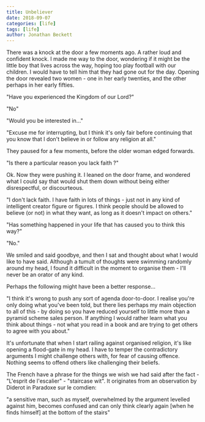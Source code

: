 ```yaml
---
title: Unbeliever
date: 2018-09-07
categories: [life]
tags: [life]
author: Jonathan Beckett
---
```


There was a knock at the door a few moments ago. A rather loud and confident knock. I made me way to the door, wondering if it might be the little boy that lives across the way, hoping too play football with our children. I would have to tell him that they had gone out for the day. Opening the door revealed two women - one in her early twenties, and the other perhaps in her early fifties.

"Have you experienced the Kingdom of our Lord?"

"No"

"Would you be interested in..."

"Excuse me for interrupting, but I think it's only fair before continuing that you know that I don't believe in or follow any religion at all."

They paused for a few moments, before the older woman edged forwards.

"Is there a particular reason you lack faith ?"

Ok. Now they were pushing it. I leaned on the door frame, and wondered what I could say that would shut them down without being either disrespectful, or discourteous.

"I don't lack faith. I have faith in lots of things - just not in any kind of intelligent creator figure or figures. I think people should be allowed to believe (or not) in what they want, as long as it doesn't impact on others."

"Has something happened in your life that has caused you to think this way?"

"No."

We smiled and said goodbye, and then I sat and thought about what I would like to have said. Although a tumult of thoughts were swimming randomly around my head, I found it difficult in the moment to organise them - I'll never be an orator of any kind.

Perhaps the following might have been a better response...

"I think it's wrong to push any sort of agenda door-to-door. I realise you're only doing what you've been told, but there lies perhaps my main objection to all of this - by doing so you have reduced yourself to little more than a pyramid scheme sales person. If anything I would rather learn what you think about things - not what you read in a book and are trying to get others to agree with you about."

It's unfortunate that when I start railing against organised religion, it's like opening a flood-gate in my head. I have to temper the contradictory arguments I might challenge others with, for fear of causing offence. Nothing seems to offend others like challenging their beliefs.

The French have a phrase for the things we wish we had said after the fact - "L'esprit de l'escalier" - "staircase wit". It originates from an observation by Diderot in Paradoxe sur le comdien:

"a sensitive man, such as myself, overwhelmed by the argument levelled against him, becomes confused and can only think clearly again [when he finds himself] at the bottom of the stairs"